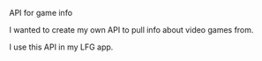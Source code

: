 API for game info

I wanted to create my own API to pull info about video games from.

I use this API in my LFG app.
